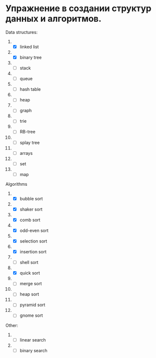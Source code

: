 # Упражнение в создании структур данных и алгоритмов.
Data structures:

1. - [X] linked list
2. - [X] binary tree
3. - [ ] stack
4. - [ ] queue
5. - [ ] hash table
6. - [ ] heap
7.  - [ ] graph
8.  - [ ] trie
9.  - [ ] RB-tree
10. - [ ] splay tree
11. - [ ] arrays
12. - [ ] set
13. - [ ] map

Algorithms

1. - [X] bubble sort
2. - [X] shaker sort
3. - [X] comb sort
4. - [X] odd-even sort
5. - [X] selection sort
6. - [X] insertion sort
7. - [ ] shell sort
8. - [X] quick sort
9. - [ ] merge sort
10. - [ ] heap sort
11. - [ ] pyramid sort
12. - [ ] gnome sort

Other:

1. - [ ] linear search
2. - [ ] binary search
